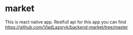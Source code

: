# market
This is react native app. Restfull api for this app you can find https://github.com/VladLazoryk/backend-market/tree/master
